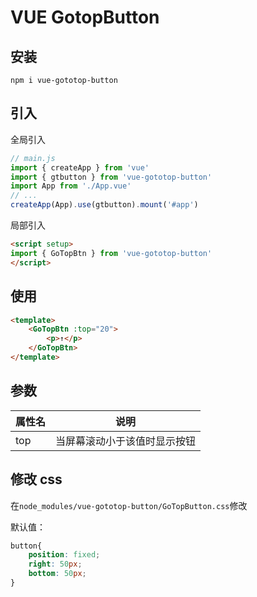 # VUE GotopButton

## 安装

```
npm i vue-gototop-button
```

## 引入

全局引入
```js
// main.js
import { createApp } from 'vue'
import { gtbutton } from 'vue-gototop-button'
import App from './App.vue'
// ...
createApp(App).use(gtbutton).mount('#app')
```
局部引入
```html
<script setup>
import { GoTopBtn } from 'vue-gototop-button'
</script>
```

## 使用
```html
<template>
    <GoTopBtn :top="20">
        <p>↑</p>
    </GoTopBtn>
</template>
```

## 参数

| 属性名 | 说明 |
|------|----|
| top | 当屏幕滚动小于该值时显示按钮 | 

## 修改 css
在`node_modules/vue-gototop-button/GoTopButton.css`修改

默认值：
```css
button{
    position: fixed;
    right: 50px;
    bottom: 50px;
}
```
